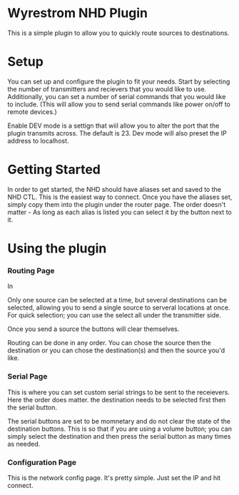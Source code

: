 # Wyrestrom NHD Plugin 

This is a simple plugin to allow you to quickly route sources to destinations. 

# Setup

You can set up and configure the plugin to fit your needs. Start by selecting the number of transmitters and recievers that you would like to use. Additionally, you can set a number of serial commands that you would like to include. (This will allow you to send serial commands like power on/off to remote devices.)

Enable DEV mode is a settign that wiil allow you to alter the port that the plugin transmits across. The default is 23. Dev mode will also preset the IP address to localhost. 

# Getting Started
In order to get started, the NHD should have aliases set and saved to the NHD CTL. This is the easiest way to connect. Once you have the aliases set, simply copy them into the plugin under the router page. The order doesn't matter - As long as each alias is listed you can select it by the button next to it. 


# Using the plugin

### Routing Page

In 

Only one source can be selected at a time, but several destinations can be selected, allowing you to send a single source to serveral locations at once. For quick selection; you can use the select all under the transmitter side. 

Once you send a source the buttons will clear themselves. 

Routing can be done in any order. You can chose the source then the destination or you can chose the destination(s) and then the source you'd like. 

### Serial Page
This is where you can set custom serial strings to be sent to the receievers. Here the order does matter. the destination needs to be selected first then the serial button. 

The serial buttons are set to be momnetary and do not clear the state of the destination buttons. This is so that if you are using a volume button; you can simply select the destination and then press the serial button as many times as needed. 

### Configuration Page
This is the network config page. It's pretty simple. Just set the IP and hit connect. 




